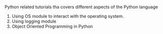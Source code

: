 Python related tutorials tha covers different aspects of the Python language

1. Using OS module to interact with the operating system. 
2. Using logging module
3. Object Oriented Programming in Python 
